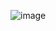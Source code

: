 ![image](https://github.com/Mogana004/code.Java/assets/92911280/03f0a9be-f5e9-436a-963e-39555ed7a9f9)
